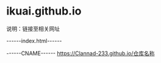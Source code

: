 # ikuai.github.io
说明：链接至相关网址

------index.html------
<html> 
 <head> 
 <meta http-equiv="Content-Language" content="zh-CN"> 
 <meta HTTP-EQUIV="Content-Type" CONTENT="text/html; charset=gb2312"> 
 <title>ikuai填写标题</title> 
 </head> 
 <frameset framespacing="0" border="0" rows="0" frameborder="0"> 
 <frame name="main" src="https://www.92zyw.top:60001/login#/login填写地址" scrolling="auto" noresize> 
 </frameset> 
 </html>
 
 ------CNAME------
 https://Clannad-233.github.io/仓库名称
